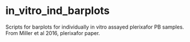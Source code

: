 # in_vitro_ind_barplots
Scripts for barplots for individually in vitro assayed plerixafor PB samples. From Miller et al 2016, plerixafor paper. 
